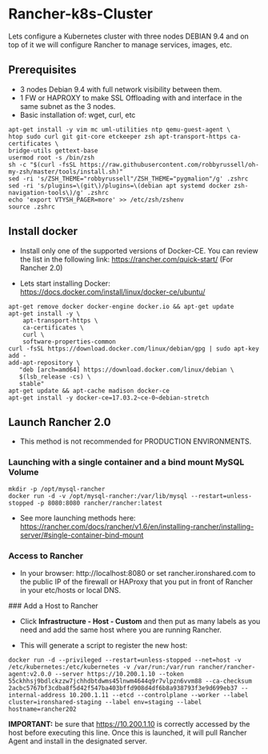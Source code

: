 # Rancher-k8s-Cluster

Lets configure a Kubernetes cluster with three nodes DEBIAN 9.4 and on top of it we will configure Rancher to manage services, images, etc.

## Prerequisites

- 3 nodes Debian 9.4 with full network visibility between them.
- 1 FW or HAPROXY to make SSL Offloading with and interface in the same subnet as the 3 nodes.
- Basic installation of: wget, curl, etc

```
apt-get install -y vim mc uml-utilities ntp qemu-guest-agent \
htop sudo curl git git-core etckeeper zsh apt-transport-https ca-certificates \
bridge-utils gettext-base
usermod root -s /bin/zsh
sh -c "$(curl -fsSL https://raw.githubusercontent.com/robbyrussell/oh-my-zsh/master/tools/install.sh)"
sed -ri 's/ZSH_THEME="robbyrussell"/ZSH_THEME="pygmalion"/g' .zshrc
sed -ri 's/plugins=\(git\)/plugins=\(debian apt systemd docker zsh-navigation-tools\)/g' .zshrc
echo 'export VTYSH_PAGER=more' >> /etc/zsh/zshenv
source .zshrc
```

## Install docker

- Install only one of the supported versions of Docker-CE. You can review the list in the following link: https://rancher.com/quick-start/ (For Rancher 2.0)

- Lets start installing Docker: https://docs.docker.com/install/linux/docker-ce/ubuntu/

```
apt-get remove docker docker-engine docker.io && apt-get update
apt-get install -y \
    apt-transport-https \
    ca-certificates \
    curl \
    software-properties-common
curl -fsSL https://download.docker.com/linux/debian/gpg | sudo apt-key add -
add-apt-repository \
   "deb [arch=amd64] https://download.docker.com/linux/debian \
   $(lsb_release -cs) \
   stable"
apt-get update && apt-cache madison docker-ce
apt-get install -y docker-ce=17.03.2~ce-0~debian-stretch
```
## Launch Rancher 2.0

- This method is not recommended for PRODUCTION ENVIRONMENTS.

### Launching with a single container and a bind mount MySQL Volume

```
mkdir -p /opt/mysql-rancher
docker run -d -v /opt/mysql-rancher:/var/lib/mysql --restart=unless-stopped -p 8080:8080 rancher/rancher:latest
```

- See more launching methods here: https://rancher.com/docs/rancher/v1.6/en/installing-rancher/installing-server/#single-container-bind-mount

### Access to Rancher

- In your browser: http://localhost:8080 or set rancher.ironshared.com to the public IP of the firewall or HAProxy that you put in front of Rancher in your etc/hosts or local DNS.

### Add a Host to Rancher

- Click **Infrastructure - Host - Custom** and then put as many labels as you need and add the same host where you are running Rancher.

- This will generate a script to register the new host:

```
docker run -d --privileged --restart=unless-stopped --net=host -v /etc/kubernetes:/etc/kubernetes -v /var/run:/var/run rancher/rancher-agent:v2.0.0 --server https://10.200.1.10 --token 55ckhhsj9bdlckzzw7jchhdbtdwms45lnwm4644q9r7vlpzn6vvm88 --ca-checksum 2acbc5767bf3cdba8f5d42f547ba403bffd908d4df6b8a938793f3e9d699eb37 --internal-address 10.200.1.11 --etcd --controlplane --worker --label cluster=ironshared-staging --label env=staging --label hostname=rancher202
```

**IMPORTANT:** be sure that https://10.200.1.10 is correctly accessed by the host before executing this line. Once this is launched, it will pull Rancher Agent and install in the designated server.
